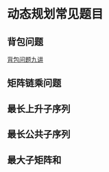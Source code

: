 # 动态规划常见题目

## 背包问题
[背包问题九讲](http://love-oriented.com/pack/#sec1)

## 矩阵链乘问题

## 最长上升子序列  

## 最长公共子序列

## 最大子矩阵和
